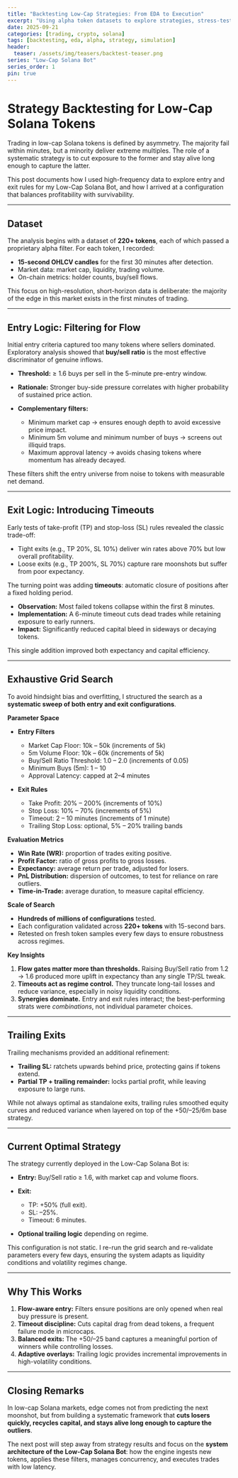```yaml
---
title: "Backtesting Low-Cap Strategies: From EDA to Execution"
excerpt: "Using alpha token datasets to explore strategies, stress-test exits, and simulate performance before going live."
date: 2025-09-21
categories: [trading, crypto, solana]
tags: [backtesting, eda, alpha, strategy, simulation]
header:
  teaser: /assets/img/teasers/backtest-teaser.png
series: "Low-Cap Solana Bot"
series_order: 1
pin: true
---
```


# Strategy Backtesting for Low-Cap Solana Tokens

Trading in low-cap Solana tokens is defined by asymmetry. The majority fail within minutes, but a minority deliver extreme multiples. The role of a systematic strategy is to cut exposure to the former and stay alive long enough to capture the latter.

This post documents how I used high-frequency data to explore entry and exit rules for my Low-Cap Solana Bot, and how I arrived at a configuration that balances profitability with survivability.

---

## Dataset

The analysis begins with a dataset of **220+ tokens**, each of which passed a proprietary alpha filter. For each token, I recorded:

* **15-second OHLCV candles** for the first 30 minutes after detection.
* Market data: market cap, liquidity, trading volume.
* On-chain metrics: holder counts, buy/sell flows.

This focus on high-resolution, short-horizon data is deliberate: the majority of the edge in this market exists in the first minutes of trading.

---

## Entry Logic: Filtering for Flow

Initial entry criteria captured too many tokens where sellers dominated. Exploratory analysis showed that **buy/sell ratio** is the most effective discriminator of genuine inflows.

* **Threshold:** ≥ 1.6 buys per sell in the 5-minute pre-entry window.
* **Rationale:** Stronger buy-side pressure correlates with higher probability of sustained price action.
* **Complementary filters:**

  * Minimum market cap → ensures enough depth to avoid excessive price impact.
  * Minimum 5m volume and minimum number of buys → screens out illiquid traps.
  * Maximum approval latency → avoids chasing tokens where momentum has already decayed.

These filters shift the entry universe from noise to tokens with measurable net demand.

---

## Exit Logic: Introducing Timeouts

Early tests of take-profit (TP) and stop-loss (SL) rules revealed the classic trade-off:

* Tight exits (e.g., TP 20%, SL 10%) deliver win rates above 70% but low overall profitability.
* Loose exits (e.g., TP 200%, SL 70%) capture rare moonshots but suffer from poor expectancy.

The turning point was adding **timeouts**: automatic closure of positions after a fixed holding period.

* **Observation:** Most failed tokens collapse within the first 8 minutes.
* **Implementation:** A 6-minute timeout cuts dead trades while retaining exposure to early runners.
* **Impact:** Significantly reduced capital bleed in sideways or decaying tokens.

This single addition improved both expectancy and capital efficiency.

---

## Exhaustive Grid Search

To avoid hindsight bias and overfitting, I structured the search as a **systematic sweep of both entry and exit configurations**.

**Parameter Space**

* **Entry Filters**

  * Market Cap Floor: 10k – 50k (increments of 5k)
  * 5m Volume Floor: 10k – 60k (increments of 5k)
  * Buy/Sell Ratio Threshold: 1.0 – 2.0 (increments of 0.05)
  * Minimum Buys (5m): 1 – 10
  * Approval Latency: capped at 2–4 minutes

* **Exit Rules**

  * Take Profit: 20% – 200% (increments of 10%)
  * Stop Loss: 10% – 70% (increments of 5%)
  * Timeout: 2 – 10 minutes (increments of 1 minute)
  * Trailing Stop Loss: optional, 5% – 20% trailing bands

**Evaluation Metrics**

* **Win Rate (WR):** proportion of trades exiting positive.
* **Profit Factor:** ratio of gross profits to gross losses.
* **Expectancy:** average return per trade, adjusted for losers.
* **PnL Distribution:** dispersion of outcomes, to test for reliance on rare outliers.
* **Time-in-Trade:** average duration, to measure capital efficiency.

**Scale of Search**

* **Hundreds of millions of configurations** tested.
* Each configuration validated across **220+ tokens** with 15-second bars.
* Retested on fresh token samples every few days to ensure robustness across regimes.

**Key Insights**

1. **Flow gates matter more than thresholds.** Raising Buy/Sell ratio from 1.2 → 1.6 produced more uplift in expectancy than any single TP/SL tweak.
2. **Timeouts act as regime control.** They truncate long-tail losses and reduce variance, especially in noisy liquidity conditions.
3. **Synergies dominate.** Entry and exit rules interact; the best-performing strats were *combinations*, not individual parameter choices.

---

## Trailing Exits

Trailing mechanisms provided an additional refinement:

* **Trailing SL:** ratchets upwards behind price, protecting gains if tokens extend.
* **Partial TP + trailing remainder:** locks partial profit, while leaving exposure to large runs.

While not always optimal as standalone exits, trailing rules smoothed equity curves and reduced variance when layered on top of the +50/–25/6m base strategy.

---

## Current Optimal Strategy

The strategy currently deployed in the Low-Cap Solana Bot is:

* **Entry:** Buy/Sell ratio ≥ 1.6, with market cap and volume floors.
* **Exit:**

  * TP: +50% (full exit).
  * SL: –25%.
  * Timeout: 6 minutes.
* **Optional trailing logic** depending on regime.

This configuration is not static. I re-run the grid search and re-validate parameters every few days, ensuring the system adapts as liquidity conditions and volatility regimes change.

---

## Why This Works

1. **Flow-aware entry:** Filters ensure positions are only opened when real buy pressure is present.
2. **Timeout discipline:** Cuts capital drag from dead tokens, a frequent failure mode in microcaps.
3. **Balanced exits:** The +50/–25 band captures a meaningful portion of winners while controlling losses.
4. **Adaptive overlays:** Trailing logic provides incremental improvements in high-volatility conditions.

---

## Closing Remarks

In low-cap Solana markets, edge comes not from predicting the next moonshot, but from building a systematic framework that **cuts losers quickly, recycles capital, and stays alive long enough to capture the outliers**.

The next post will step away from strategy results and focus on the **system architecture of the Low-Cap Solana Bot**: how the engine ingests new tokens, applies these filters, manages concurrency, and executes trades with low latency.

